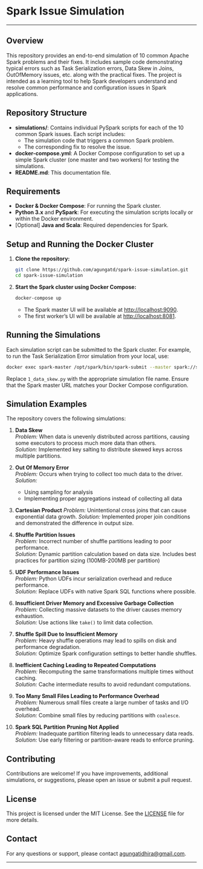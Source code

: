 # Spark Issue Simulation

---

## Overview

This repository provides an end-to-end simulation of 10 common Apache Spark problems and their fixes. It includes sample code demonstrating typical errors such as Task Serialization errors, Data Skew in Joins, OutOfMemory issues, etc. along with the practical fixes. The project is intended as a learning tool to help Spark developers understand and resolve common performance and configuration issues in Spark applications.

## Repository Structure

- **simulations/**: Contains individual PySpark scripts for each of the 10 common Spark issues. Each script includes:
  - The simulation code that triggers a common Spark problem.
  - The corresponding fix to resolve the issue.
- **docker-compose.yml**: A Docker Compose configuration to set up a simple Spark cluster (one master and two workers) for testing the simulations.
- **README.md**: This documentation file.

## Requirements

- **Docker & Docker Compose**: For running the Spark cluster.
- **Python 3.x** and **PySpark**: For executing the simulation scripts locally or within the Docker environment.
- [Optional] **Java and Scala**: Required dependencies for Spark.

## Setup and Running the Docker Cluster

1. **Clone the repository:**
   ```bash
   git clone https://github.com/agungatd/spark-issue-simulation.git
   cd spark-issue-simulation
   ```

2. **Start the Spark cluster using Docker Compose:**
   ```bash
   docker-compose up
   ```
   - The Spark master UI will be available at [http://localhost:9090](http://localhost:9090).
   - The first worker’s UI will be available at [http://localhost:8081](http://localhost:8081).

## Running the Simulations

Each simulation script can be submitted to the Spark cluster. For example, to run the Task Serialization Error simulation from your local, use:
```bash
docker exec spark-master /opt/spark/bin/spark-submit --master spark://spark-master:7077 simulations/1_data_skew.py
```
Replace `1_data_skew.py` with the appropriate simulation file name. Ensure that the Spark master URL matches your Docker Compose configuration.

## Simulation Examples

The repository covers the following simulations:

1. **Data Skew**  
   *Problem:* When data is unevenly distributed across partitions, causing some executors to process much more data than others.  
   *Solution:* Implemented key salting to distribute skewed keys across multiple partitions.

2. **Out Of Memory Error**  
   *Problem:* Occurs when trying to collect too much data to the driver.  
   *Solution:*
      - Using sampling for analysis
      - Implementing proper aggregations instead of collecting all data

3. **Cartesian Product**
   *Problem:* Unintentional cross joins that can cause exponential data growth.
   *Solution:* Implemented proper join conditions and demonstrated the difference in output size.

4. **Shuffle Partition Issues**  
   *Problem:* Incorrect number of shuffle partitions leading to poor performance.  
   *Solution:* Dynamic partition calculation based on data size. Includes best practices for partition sizing (100MB-200MB per partition)

5. **UDF Performance Issues**  
   *Problem:* Python UDFs incur serialization overhead and reduce performance.  
   *Solution:* Replace UDFs with native Spark SQL functions where possible.

6. **Insufficient Driver Memory and Excessive Garbage Collection**  
   *Problem:* Collecting massive datasets to the driver causes memory exhaustion.  
   *Solution:* Use actions like `take()` to limit data collection.

7. **Shuffle Spill Due to Insufficient Memory**  
   *Problem:* Heavy shuffle operations may lead to spills on disk and performance degradation.  
   *Solution:* Optimize Spark configuration settings to better handle shuffles.

8. **Inefficient Caching Leading to Repeated Computations**  
   *Problem:* Recomputing the same transformations multiple times without caching.  
   *Solution:* Cache intermediate results to avoid redundant computations.

9. **Too Many Small Files Leading to Performance Overhead**  
   *Problem:* Numerous small files create a large number of tasks and I/O overhead.  
   *Solution:* Combine small files by reducing partitions with `coalesce`.

10. **Spark SQL Partition Pruning Not Applied**  
    *Problem:* Inadequate partition filtering leads to unnecessary data reads.  
    *Solution:* Use early filtering or partition-aware reads to enforce pruning.

## Contributing

Contributions are welcome! If you have improvements, additional simulations, or suggestions, please open an issue or submit a pull request.

## License

This project is licensed under the MIT License. See the [LICENSE](LICENSE) file for more details.

## Contact

For any questions or support, please contact [agungatidhira@gmail.com](mailto:agungatidhira@gmail.com).

---